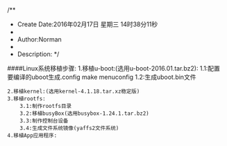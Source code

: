 /**
* Create Date:2016年02月17日 星期三 14时38分11秒
* 
* Author:Norman
* 
* Description: 
*/

####Linux系统移植步骤:
    1.移植u-boot:(选用u-boot-2016.01.tar.bz2):
        1.1:配置要编译的uboot生成.config
            make menuconfig
        1.2:生成uboot.bin文件

    2.移植kernel:(选用kernel-4.1.18.tar.xz稳定版)
    3.移植rootfs:
        3.1:制作rootfs目录
        3.2:移植busyBox(选用busybox-1.24.1.tar.bz2)
        3.3:制作控制台设备
        3.4:生成文件系统镜像(yaffs2文件系统)
    4.移植App应用程序:
